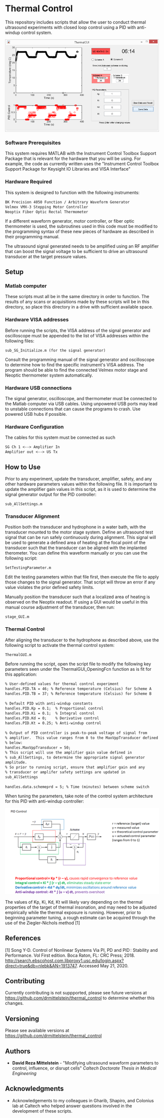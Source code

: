 # Thermal Control

This repository includes scripts that allow the user to conduct thermal ultrasound experiments with closed loop control using a PID with anti-windup control system.

![Demo photo](/images/PID_control.png)

### Software Prerequisites

This system requires MATLAB with the Instrument Control Toolbox Support Package that is relevant for the hardware that you will be using.  For example, the code as currently written uses the "Instrument Control Toolbox Support Package for Keysight IO Libraries and VISA Interface"

### Hardware Required

This system is designed to function with the following instruments:

```
BK Precision 4050 Function / Arbitrary Waveform Generator
Velmex VMX-3 Stepping Motor Controller
Neoptix Fiber Optic Rectal Thermometer
```

If a different waveform generator, motor controller, or fiber optic thermometer is used, the subroutines used in this code must be modified to the programming syntax of these new pieces of hardware as described in their programming manual.

The ultrasound signal generated needs to be amplified using an RF amplifier that can boost the signal voltage to be sufficient to drive an ultrasound transducer at the target pressure values.

## Setup

### Matlab computer

These scripts must all be in the same directory in order to function.  The results of any scans or acquisitions made by these scripts will be in this directory, so place this directory in a drive with sufficient available space.

### Hardware VISA addresses

Before running the scripts, the VISA address of the signal generator and oscilloscope  must be appended to the list of VISA addresses within the following files:

```
sub_SG_Initialize.m (for the signal generator)
```

Consult the programming manual of the signal generator and oscilloscope to determine how to find the specific instrument's VISA address.  The program should be able to find the connected Velmex motor stage and Neoptic thermometer system automatically. 

### Hardware USB connections

The signal generator, oscilloscope, and thermometer must be connected to the Matlab computer via USB cables.  Using unpowered USB ports may lead to unstable connections that can cause the programs to crash.  Use powered USB hubs if possible.

### Hardware Configuration

The cables for this system must be connected as such

```
SG Ch 1 <--> Amplifier In
Amplifier out <--> US Tx
```

## How to Use

Prior to any experiment, update the transducer, amplifier, safety, and any other hardware parameters values within the following file.  It is important to update the amplifier gain values in this script, as it is used to determine the signal generator output for the PID controller:

```
sub_AllSettings.m
```

### Transducer Alignment

Position both the transducer and hydrophone in a water bath, with the transducer mounted to the motor stage system.  Define an ultrasound test signal that can be run safely continuously during alignment.  This signal will be used to generate a defined area of heating at the focal point of the transducer such that the transducer can be aligned with the implanted therometer.  You can define this waveform manually or you can use the following script:

```
SetTestingParameter.m
```

Edit the testing parameters within that file first, then execute the file to apply those changes to the signal generator.  That script will throw an error if any value violates the prior defined safety limits.

Manually position the transducer such that a localized area of heating is observed on the Neoptix readout.  If using a GUI would be useful in this manual course adjustment of the transducer, then run:

```
stage_GUI.m
```


### Thermal Control

After aligning the transducer to the hydrophone as described above, use the following script to activate the thermal control system:
```
ThermalGUI.m
```
Before running the script, open the script file to modify the following key parameters seen under the ThermalGUI_OpeningFcn function as is fit for this application:
```
% User-defined values for thermal control experiment
handles.PID.TA = 46; % Reference temperature (Celsius) for Scheme A
handles.PID.TB = 37; % Reference temperature (Celsius) for Scheme B

% Default PID with anti-windup constants
handles.PID.Kp = 0.1;  % Proportional control
handles.PID.Ki = 0.1;  % Integral control
handles.PID.Kd = 0;    % Derivative control
handles.PID.Kt = 0.25; % Anti-windup control

% Output of PID controller is peak-to-peak voltage of signal from
% amplifier.  This value ranges from 0 to the MaxVppTransducer defined
% below:
handles.MaxVppTransducer = 50;
% This script will use the amplifier gain value defined in
% sub_AllSettings, to determine the appropriate signal generator amplitude.
% So prior to running script, ensure that amplifier gain and any 
% transducer or amplifer safety settings are updated in sub_AllSettings

handles.data.schemeprd = 5; % Time (minutes) between scheme switch
```

When tuning the parameters, take note of the control system architecture for this PID with anti-windup controller:

![Architecture](/images/PID_parameters.png)

The values of Kp, Ki, Kd, Kt will likely vary depending on the thermal properties of the target of thermal insonation, and may need to be adjusted empirically while the thermal exposure is running.  However, prior to beginning parameter tuning, a rough estimate can be acquired through the use of the Ziegler-Nichols method [1]

## References

[1] Song Y-D. Control of Nonlinear Systems Via PI, PD and PID : Stability and Performance. Vol First edition. Boca Raton, FL: CRC Press; 2018. http://search.ebscohost.com.libproxy1.usc.edu/login.aspx?direct=true&db=nlebk&AN=1913747. Accessed May 21, 2020. 

## Contributing

Currently contributing is not suppported, please see future versions at https://github.com/drmittelstein/thermal_control to determine whether this changes.

## Versioning
Please see available versions at https://github.com/drmittelstein/thermal_control

## Authors

* **David Reza Mittelstein** - "Modifying ultrasound waveform parameters to control, influence, or disrupt cells" *Caltech Doctorate Thesis in Medical Engineering*

## Acknowledgments

* Acknowledgements to my colleagues in Gharib, Shapiro, and Colonius lab at Caltech who helped answer questions involved in the development of these scripts.
